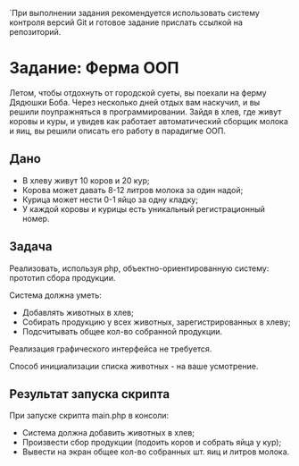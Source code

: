 `При выполнении задания рекомендуется использовать систему контроля
версий Git и готовое задание прислать ссылкой на репозиторий.

Задание: Ферма ООП
==================

Летом, чтобы отдохнуть от городской суеты, вы поехали на ферму Дядюшки
Боба. Через несколько дней отдых вам наскучил, и вы решили поупражняться
в программировании. Зайдя в хлев, где живут коровы и куры, и увидев как
работает автоматический сборщик молока и яиц, вы решили описать его
работу в парадигме ООП.

Дано
----

-   В хлеву живут 10 коров и 20 кур;
-   Корова может давать 8-12 литров молока за один надой;
-   Курица может нести 0-1 яйцо за одну кладку;
-   У каждой коровы и курицы есть уникальный регистрационный номер.

Задача
------

Реализовать, используя php, объектно-ориентированную систему: прототип
сбора продукции.

Система должна уметь:

-   Добавлять животных в хлев;
-   Собирать продукцию у всех животных, зарегистрированных в хлеву;
-   Подсчитывать общее кол-во собранной продукции.

Реализация графического интерфейса не требуется.  

Способ инициализации списка животных - на ваше усмотрение.

Результат запуска скрипта
-------------------------

При запуске скрипта main.php в консоли:

-   Система должна добавить животных в хлев;
-   Произвести сбор продукции (подоить коров и собрать яйца у кур);
-   Вывести на экран общее кол-во собранных шт. яиц и литров молока.

